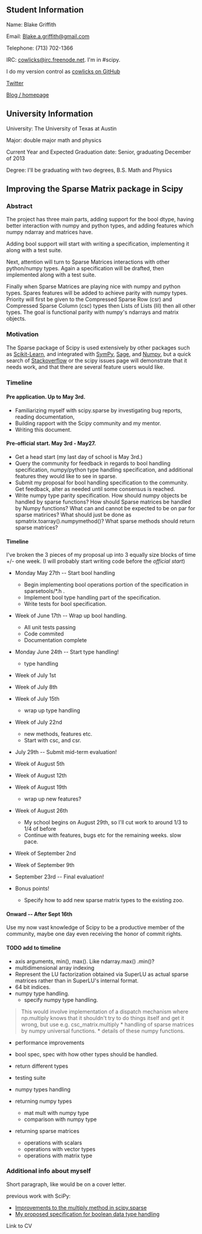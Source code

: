 ## Student Information

Name: Blake Griffith

Email: Blake.a.griffith@gmail.com

Telephone: (713) 702-1366

IRC: cowlicks@irc.freenode.net. I'm in #scipy.

I do my version control as [cowlicks on GitHub](https://github.com/cowlicks)

[Twitter](https://twitter.com/cwlcks)

[Blog / homepage](http://cwl.cx)

## University Information

University: The University of Texas at Austin

Major: double major math and physics

Current Year and Expected Graduation date: Senior, graduating December of 2013

Degree: I'll be graduating with two degrees, B.S. Math and Physics

## Improving the Sparse Matrix package in Scipy
### Abstract

The project has three main parts, adding support for the bool dtype, having better interaction with numpy and python types, and adding features which numpy ndarray and matrices have. 

Adding bool support will start with writing a specification, implementing it along with a test suite. 

Next, attention will turn to Sparse Matrices interactions with other python/numpy types. Again a specification will be drafted, then implemented along with a test suite. 

Finally when Sparse Matrices are playing nice with numpy and python types. Spares features will be added to achieve parity with numpy types. Priority will first be given to the Compressed Sparse Row (csr) and Compressed Sparse Column (csc) types then Lists of Lists (lil) then all other types. The goal is functional parity with numpy's ndarrays and matrix objects.

### Motivation
The Sparse package of Scipy is used extensively by other packages such as [Scikit-Learn](http://scikit-learn.org/stable/), and integrated with [SymPy](), [Sage](), and [Numpy](), but a quick search of [Stackoverflow](http://stackoverflow.com/search?tab=newest&q=[scipy]%20sparse) or the scipy issues page will demonstrate that it needs work, and that there are several feature users would like.

### Timeline

#### Pre application. Up to May 3rd.
* Familiarizing myself with scipy.sparse by investigating bug reports, reading documentation, 
* Building rapport with the Scipy community and my mentor.
* Writing this document.

#### Pre-official start. May 3rd - May27.
* Get a head start (my last day of school is May 3rd.)
* Query the community for feedback in regards to bool handling specification, numpy/python type handling specification, and additional features they would like to see in sparse.
* Submit my proposal for bool handling specification to the community. Get feedback, alter as needed until some consensus is reached.
* Write numpy type parity specification. How should numpy objects be handled by sparse functions? How should Sparse matrices be handled by Numpy functions? What can and cannot be expected to be on par for sparse matirices? What should just be done as spmatrix.toarray().numpymethod()? What sparse methods should return sparse matrices?

#### Timeline
I've broken the 3 pieces of my proposal up into 3 equally size blocks of time +/- one week.
(I will probably start writing code before the *official start*)
* Monday May 27th -- Start bool handling
    * Begin implementing bool operations portion of the specification in sparsetools/\*.h .
    * Implement bool type handling part of the specification.
    * Write tests for bool specification.
* Week of June 17th -- Wrap up bool handling.
    * All unit tests passing
    * Code commited
    * Documentation complete
* Monday June 24th -- Start type handling!
    * type handling
* Week of July 1st
* Week of July 8th
* Week of July 15th
    * wrap up type handling
* Week of July 22nd
    * new methods, features etc.
    * Start with csc, and csr.
* July 29th -- Submit mid-term evaluation! 
* Week of August 5th
* Week of August 12th
* Week of August 19th
    * wrap up new features?
* Week of August 26th
    * My school begins on August 29th, so I'll cut work to around 1/3 to 1/4 of before
    * Continue with features, bugs etc for the remaining weeks. slow pace.
* Week of September 2nd
* Week of September 9th
* September 23rd -- Final evaluation!

* Bonus points!
    * Specify how to add new sparse matrix types to the existing zoo.
#### Onward -- After Sept 16th
Use my now vast knowledge of Scipy to be a productive member of the community, maybe one day even receiving the honor of commit rights.

#### TODO add to timeline
* axis arguments, min(), max(). Like ndarray.max() .min()?
* multidimensional array indexing 
* Represent the LU factorization obtained via SuperLU as actual sparse matrices rather than in SuperLU's internal format.
* 64 bit indices.
* numpy type handling.
    * specify numpy type handling.
>  This would involve implementation of a dispatch mechanism where
>    np.multiply knows that it shouldn't try to do things itself and get
>    it wrong, but use e.g. csc\_matrix.multiply
    * handling of sparse matrices by numpy universal functions.
    * details of these numpy functions.


* performance improvements
* bool spec, spec with how other types should be handled.
* return different types
* testing suite


* numpy types handling 
* returning numpy types
    * mat mult with numpy type
    * comparison with numpy type
* returning sparse matrices
    * operations with scalars
    * operations with vector types
    * operations with matrix type
    

### Additional info about myself
Short paragraph, like would be on a cover letter.

previous work with SciPy:
* [Improvements to the multiply method in scipy.sparse](https://github.com/scipy/scipy/pull/516)
* [My proposed specification for boolean data type handling](https://github.com/cowlicks/scipy-sparse-boolean-spec)

Link to CV
